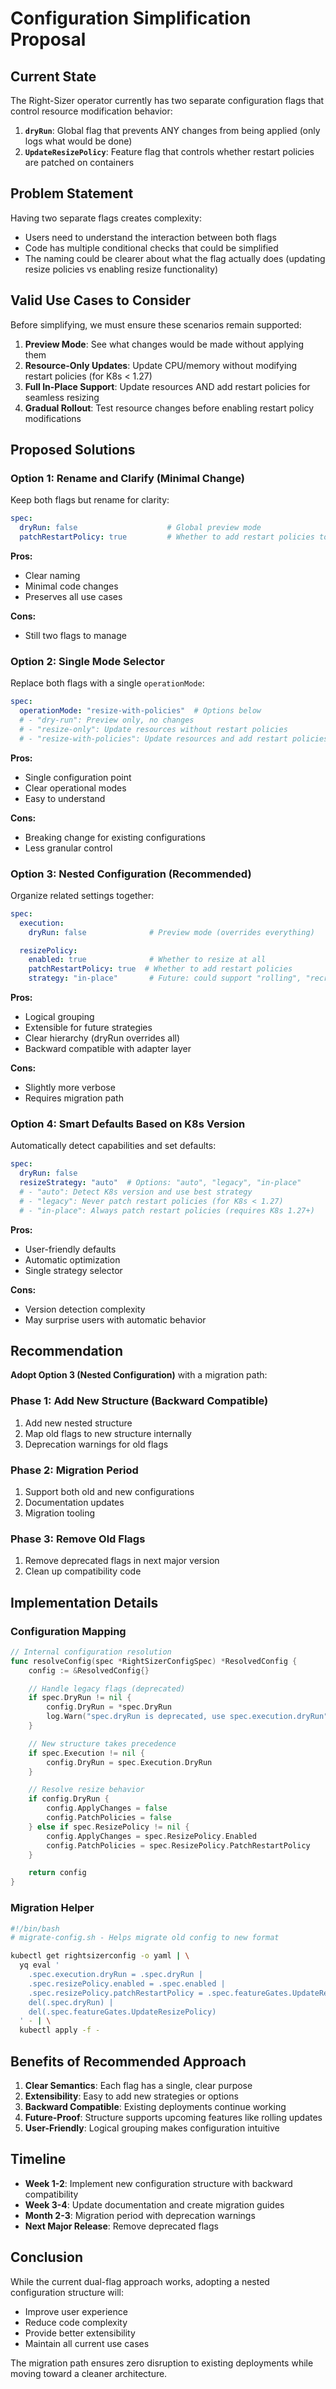 # Configuration Simplification Proposal

## Current State

The Right-Sizer operator currently has two separate configuration flags that control resource modification behavior:

1. **`dryRun`**: Global flag that prevents ANY changes from being applied (only logs what would be done)
2. **`UpdateResizePolicy`**: Feature flag that controls whether restart policies are patched on containers

## Problem Statement

Having two separate flags creates complexity:
- Users need to understand the interaction between both flags
- Code has multiple conditional checks that could be simplified
- The naming could be clearer about what the flag actually does (updating resize policies vs enabling resize functionality)

## Valid Use Cases to Consider

Before simplifying, we must ensure these scenarios remain supported:

1. **Preview Mode**: See what changes would be made without applying them
2. **Resource-Only Updates**: Update CPU/memory without modifying restart policies (for K8s < 1.27)
3. **Full In-Place Support**: Update resources AND add restart policies for seamless resizing
4. **Gradual Rollout**: Test resource changes before enabling restart policy modifications

## Proposed Solutions

### Option 1: Rename and Clarify (Minimal Change)

Keep both flags but rename for clarity:

```yaml
spec:
  dryRun: false                    # Global preview mode
  patchRestartPolicy: true         # Whether to add restart policies to containers
```

**Pros:**
- Clear naming
- Minimal code changes
- Preserves all use cases

**Cons:**
- Still two flags to manage

### Option 2: Single Mode Selector

Replace both flags with a single `operationMode`:

```yaml
spec:
  operationMode: "resize-with-policies"  # Options below
  # - "dry-run": Preview only, no changes
  # - "resize-only": Update resources without restart policies
  # - "resize-with-policies": Update resources and add restart policies
```

**Pros:**
- Single configuration point
- Clear operational modes
- Easy to understand

**Cons:**
- Breaking change for existing configurations
- Less granular control

### Option 3: Nested Configuration (Recommended)

Organize related settings together:

```yaml
spec:
  execution:
    dryRun: false              # Preview mode (overrides everything)

  resizePolicy:
    enabled: true              # Whether to resize at all
    patchRestartPolicy: true  # Whether to add restart policies
    strategy: "in-place"       # Future: could support "rolling", "recreate"
```

**Pros:**
- Logical grouping
- Extensible for future strategies
- Clear hierarchy (dryRun overrides all)
- Backward compatible with adapter layer

**Cons:**
- Slightly more verbose
- Requires migration path

### Option 4: Smart Defaults Based on K8s Version

Automatically detect capabilities and set defaults:

```yaml
spec:
  dryRun: false
  resizeStrategy: "auto"  # Options: "auto", "legacy", "in-place"
  # - "auto": Detect K8s version and use best strategy
  # - "legacy": Never patch restart policies (for K8s < 1.27)
  # - "in-place": Always patch restart policies (requires K8s 1.27+)
```

**Pros:**
- User-friendly defaults
- Automatic optimization
- Single strategy selector

**Cons:**
- Version detection complexity
- May surprise users with automatic behavior

## Recommendation

**Adopt Option 3 (Nested Configuration)** with a migration path:

### Phase 1: Add New Structure (Backward Compatible)
1. Add new nested structure
2. Map old flags to new structure internally
3. Deprecation warnings for old flags

### Phase 2: Migration Period
1. Support both old and new configurations
2. Documentation updates
3. Migration tooling

### Phase 3: Remove Old Flags
1. Remove deprecated flags in next major version
2. Clean up compatibility code

## Implementation Details

### Configuration Mapping

```go
// Internal configuration resolution
func resolveConfig(spec *RightSizerConfigSpec) *ResolvedConfig {
    config := &ResolvedConfig{}

    // Handle legacy flags (deprecated)
    if spec.DryRun != nil {
        config.DryRun = *spec.DryRun
        log.Warn("spec.dryRun is deprecated, use spec.execution.dryRun")
    }

    // New structure takes precedence
    if spec.Execution != nil {
        config.DryRun = spec.Execution.DryRun
    }

    // Resolve resize behavior
    if config.DryRun {
        config.ApplyChanges = false
        config.PatchPolicies = false
    } else if spec.ResizePolicy != nil {
        config.ApplyChanges = spec.ResizePolicy.Enabled
        config.PatchPolicies = spec.ResizePolicy.PatchRestartPolicy
    }

    return config
}
```

### Migration Helper

```bash
#!/bin/bash
# migrate-config.sh - Helps migrate old config to new format

kubectl get rightsizerconfig -o yaml | \
  yq eval '
    .spec.execution.dryRun = .spec.dryRun |
    .spec.resizePolicy.enabled = .spec.enabled |
    .spec.resizePolicy.patchRestartPolicy = .spec.featureGates.UpdateResizePolicy |
    del(.spec.dryRun) |
    del(.spec.featureGates.UpdateResizePolicy)
  ' - | \
  kubectl apply -f -
```

## Benefits of Recommended Approach

1. **Clear Semantics**: Each flag has a single, clear purpose
2. **Extensibility**: Easy to add new strategies or options
3. **Backward Compatible**: Existing deployments continue working
4. **Future-Proof**: Structure supports upcoming features like rolling updates
5. **User-Friendly**: Logical grouping makes configuration intuitive

## Timeline

- **Week 1-2**: Implement new configuration structure with backward compatibility
- **Week 3-4**: Update documentation and create migration guides
- **Month 2-3**: Migration period with deprecation warnings
- **Next Major Release**: Remove deprecated flags

## Conclusion

While the current dual-flag approach works, adopting a nested configuration structure will:
- Improve user experience
- Reduce code complexity
- Provide better extensibility
- Maintain all current use cases

The migration path ensures zero disruption to existing deployments while moving toward a cleaner architecture.
